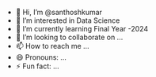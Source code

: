 - 👋 Hi, I’m @santhoshkumar
- 👀 I’m interested in Data Science
- 🌱 I’m currently learning Final Year -2024
- 💞️ I’m looking to collaborate on ...
- 📫 How to reach me ...
- 😄 Pronouns: ...
- ⚡ Fun fact: ...

<!---
santhoshkumar1234V/santhoshkumar1234V is a ✨ special ✨ repository because its `README.md` (this file) appears on your GitHub profile.
You can click the Preview link to take a look at your changes.
--->
